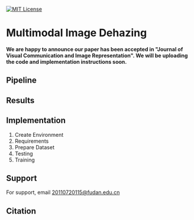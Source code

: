 


[![MIT License](https://img.shields.io/badge/License-MIT-green.svg)](https://choosealicense.com/licenses/mit/)



# Multimodal Image Dehazing
**We are happy to announce our paper has been accepted in "Journal of Visual Communication and Image Representation". We will be uploading the code and implementation instructions soon.**



 

## Pipeline

## Results

## Implementation 
1. Create Environment
2. Requirements
3. Prepare Dataset
4. Testing
5. Training

## Support

For support, email 20110720115@fudan.edu.cn


## Citation





